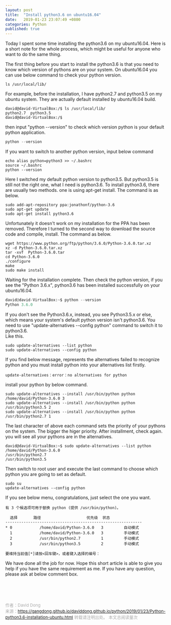 ```yaml
---
layout: post
title:  "Install python3.6 on ubuntu16.04"
date:   2019-01-23 23:07:49 +0800
categories: Python
published: true
---
```

Today I spent some time installing the python3.6 on my ubuntu16.04.
Here is a short note for the whole process, which might be useful for anyone who want to do the same thing.

The first thing before you start to install the python3.6 is that you need to know which version of pythons are on your system. On ubuntu16.04 you can use below command to check your python version.
```shell
ls /usr/local/lib/
```
For example, before the installation, I have python2.7 and python3.5 on my ubuntu system. They are actually default installed by ubuntu16.04 build.
```shell
david@david-VirtualBox:/$ ls /usr/local/lib/
python2.7  python3.5  
david@david-VirtualBox:/$ 
```
then input "python --version" to check which version python is your default python application. 
```python
python --version
```
If you want to switch to another python version, input below command

```shell
echo alias python=python3 >> ~/.bashrc
source ~/.bashrc
python --version
```
Here I switched my default python version to python3.5.
But python3.5 is still not the right one, what I need is python3.6. To install python3.6, there are usually two methods. one is using apt-get install. The command is as below.
```shell
sudo add-apt-repository ppa:jonathonf/python-3.6
sudo apt-get update
sudo apt-get install python3.6
```
Unfortunately it doesn't work on my installation for the PPA has been removed. Therefore I turned to the second way to download the source code and compile, install.
The command as below.
```shell
wget https://www.python.org/ftp/python/3.6.0/Python-3.6.0.tar.xz
xz -d Python-3.6.0.tar.xz
tar -xvf  Python-3.6.0.tar
cd Python-3.6.0
./configure
make
sudo make install
```
Waiting for the installation complete. Then check the python version, if you see the "Python 3.6.x", python3.6 has been installed successfully on your ubuntu16.04.
```python
david@david-VirtualBox:~$ python --version
Python 3.6.0
```
If you don't see the Python3.6.x, instead, you see Python3.5.x or else, which means your system's default python version isn't python3.6. You need to use "update-alternatives --config python" command to switch it to python3.6.<br> 
Like this.
```shell
sudo update-alternatives --list python
sudo update-alternatives --config python
```
If you find below message, represents the alternatives failed to recognize python and you must install python into your alternatives list firstly.
```shell
update-alternatives：error：no alternatives for python
```
install your python by below command.
```shell
sudo update-alternatives --install /usr/bin/python python /home/david/Python-3.6.0 3
sudo update-alternatives --install /usr/bin/python python /usr/bin/python3.5 2
sudo update-alternatives --install /usr/bin/python python /usr/bin/python2.7 1 
```
The last character of above each command sets the priority of your pythons on the system. The bigger the higer priority. 
After installment, check again. you will see all your pythons are in the alternatives.
```shell
david@david-VirtualBox:~$ sudo update-alternatives --list python
/home/david/Python-3.6.0
/usr/bin/python2.7
/usr/bin/python3.5
```
Then switch to root user and execute the last command to choose which python you are going to set as default.
```shell
sudo su
update-alternatives --config python
```
If you see below menu, congratulations, just select the one you want.
```
有 3 个候选项可用于替换 python (提供 /usr/bin/python)。

  选择       路径                    优先级  状态
------------------------------------------------------------
* 0            /home/david/Python-3.6.0   3         自动模式
  1            /home/david/Python-3.6.0   3         手动模式
  2            /usr/bin/python2.7         1         手动模式
  3            /usr/bin/python3.5         2         手动模式

要维持当前值[*]请按<回车键>，或者键入选择的编号：
```
We have done all the job for now. Hope this short article is able to give you help if you have the same requirement as me. 
If you have any question, please ask at below comment box.
<br>
<!-- Gitalk 评论 start  -->
<!-- Link Gitalk 的支持文件  -->
<link rel="stylesheet" href="https://unpkg.com/gitalk/dist/gitalk.css">
<script src="https://unpkg.com/gitalk/dist/gitalk.min.js"></script>
<div id="gitalk-container"></div>
<script type="text/javascript">
   var gitalk = new Gitalk({

   // gitalk的主要参数
   clientID: '5e24fc307693a6df3bc5',
   clientSecret: '28c9c17e1174c705c42e9bdc92f87cadcc4ec8b8',
   repo: 'daviddong.github.io',
   owner: 'gangdong',
   admin: ['gangdong'],
   id: 'python/2019/01/23/Python-python3.6-installation-ubuntu.html',
   title: 'comments'
    });
   gitalk.render('gitalk-container');
</script>
<!-- Gitalk end -->

<br><br><br>

<font size="2" color="#aaa">作者：David Dong<br></font>
<font size="2" color="#aaa">来源：https://gangdong.github.io/daviddong.github.io/python/2019/01/23/Python-python3.6-installation-ubuntu.html</font>
<font size="2" color="#aaa">转载请注明出处。</font>
<span id="busuanzi_container_page_pv" ></span><font size="2" color="#aaa">
本文总阅读量</font><font size="2" color="#aaa"><span id="busuanzi_value_page_pv"></font></span><font size="2" color="#aaa">次</font>